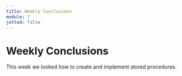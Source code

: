 ```yaml
---
title: Weekly Conclusions
module: 7
jotted: false
---
```


# Weekly Conclusions

This week we looked how to create and implement stored procedures.